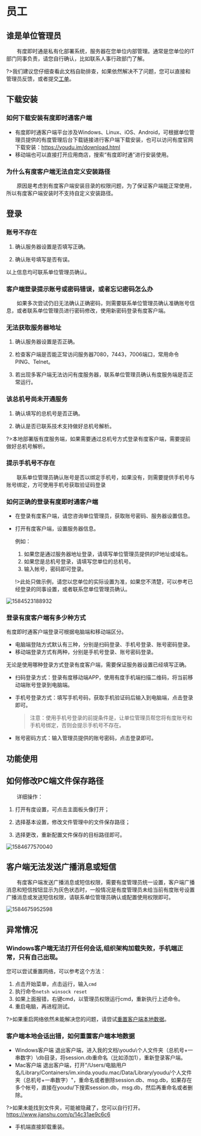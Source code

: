 # 员工

##  谁是单位管理员

　　有度即时通是私有化部署系统，服务器在您单位内部管理。通常是您单位的IT部门同事负责，请您自行确认，比如联系人事行政部门了解。

?>我们建议您仔细查看此文档自助排查，如果依然解决不了问题，您可以直接和管理员反馈，或者提交[工单](https://kf.youdu.im)。

## 下载安装

### 如何下载安装有度即时通客户端

- 有度即时通客户端平台涉及Windows、Linux、iOS、Android，可根据单位管理员提供的有度管理后台下载链接进行客户端下载安装，也可以访问有度官网下载安装：https://youdu.im/download.html
- 移动端也可以直接打开应用商店，搜索“有度即时通”进行安装使用。

### 为什么有度客户端无法自定义安装路径

　　原因是考虑到有度客户端安装目录的权限问题，为了保证客户端能正常使用，所以有度客户端安装时不支持自定义安装路径。

## 登录

### 账号不存在

1. 确认服务器设置是否填写正确。

2. 确认账号填写是否有误。

以上信息均可联系单位管理员确认。

### 客户端登录提示账号或密码错误，或者忘记密码怎么办

　　如果多次尝试仍旧无法确认正确密码，则需要联系单位管理员确认准确账号信息，或者联系单位管理员进行密码修改，使用新密码登录有度客户端。

### 无法获取服务器地址

1. 确认服务器设置是否正确。

2. 检查客户端是否能正常访问服务器7080，7443，7006端口，常用命令PING、Telnet。

3. 若出现多客户端无法访问有度服务器，联系单位管理员确认有度服务端是否正常运行。

### 该总机号尚未开通服务

1. 确认填写的总机号是否正确。

2. 确认是否已联系技术支持做好总机号解析。

?>本地部署版有度服务端，如果需要通过总机号方式登录有度客户端，需要提前做好总机号解析。

### 提示手机号不存在

　　联系单位管理员确认账号是否以绑定手机号，如果没有，则需要提供手机号与账号绑定，方可使用手机号获取验证码登录

### 如何正确的登录有度即时通客户端

- 在登录有度客户端，请您咨询单位管理员，获取账号密码、服务器设置信息。

- 打开有度客户端，设置服务器信息。

  例如：

  1. 如果您是通过服务器地址登录，请填写单位管理员提供的IP地址或域名。
  2. 如果您是总机号登录，请填写您单位的总机号。
  3. 输入帐号，密码即可登录。

  !>此处只做示例，请您以您单位的实际设置为准，如果您不清楚，可以参考已经登录的同事设置，或者联系您单位管理员确认。

![1584523188932](1584523188932.png)

###  登录有度客户端有多少种方式

有度即时通客户端登录可根据电脑端和移动端区分。

- 电脑端登陆方式默认有三种，分别是扫码登录、手机号登录、账号密码登录。
- 移动端登录方式有两种，分别是手机号登录、账号密码登录。

无论是使用哪种登录方式登录有度客户端，需要保证服务器设置已经填写正确。

- 扫码登录方式：登录有度移动端APP，使用有度手机端扫描二维码，将当前移动端账号登录到电脑端。

- 手机号登录方式：填写手机号码，获取手机验证码后输入到电脑端，点击登录即可。

  > 注意：使用手机号登录的前提条件是，让单位管理员帮您将有度账号和手机号绑定，否则会提示手机号不存在。

- 账号密码方式：输入管理员提供的账号密码，点击登录即可。

## 功能使用

## 如何修改PC端文件保存路径

　　详细操作：

1. 打开有度设置，可点击主面板头像打开；

2. 选择基本设置，修改文件管理中的文件保存路径；

3. 选择更改，重新配置文件保存的目标路径即可。

![1584677570040](1584677570040-1584689490814.png)

## 客户端无法发送广播消息或短信

　　有度客户端发送广播消息或短信权限，需要有度管理员统一设置，客户端广播消息和短信按钮显示为灰色状态时，一般情况是有度管理员未给当前有度账号设置广播消息或发送短信权限，请联系单位管理员确认或配置使用权限即可。

![1584675952598](1584675952598-1584689605078.png)

## 异常情况

### Windows客户端无法打开任何会话,组织架构加载失败，手机端正常，只有自己出现。

您可以尝试重置网络，可以参考这个方法：

1. 点击开始菜单，点击运行，输入`cmd`
2. 执行命令`netsh winsock reset`
3. 如果上面报错，右键cmd，以管理员权限运行cmd，重新执行上述命令。
4. 重启电脑，再进程测试。

?>如果重启网络依然未能解决您的问题，请尝试[重置客户端本地数据](#如何重置客户端本地数据)。

### 客户端本地会话出错，如何重置客户端本地数据

- Windows客户端
  退出客户端，进入我的文档\youdu\个人文件夹（总机号+一串数字）\db目录，将session.db重命名（比如添加1），重新登录客户端。
- Mac客户端
  退出客户端，打开"/Users/电脑用户名/Library/Containers/im.xinda.youdu.mac/Data/Library/youdu/个人文件夹（总机号+一串数字）"，重命名或者删除session.db、msg.db，如果存在多个帐号，直接在youdu/下搜索session.db，msg.db，然后再重命名或者删除。

?>如果未能找到文件夹，可能被隐藏了，您可以自行打开。https://www.jianshu.com/p/14c31ae9c6c6

- 手机端直接卸载重装。
